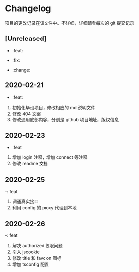 # Changelog

项目的更改记录在该文件中。不详细，详细请看每次的 git 提交记录

## [Unreleased]

- :feat:

- :fix:

- :change:

## 2020-02-21

- :feat:

1. 初始化毕设项目，修改相应的 md 说明文件
2. 修改 404 文案
3. 修改通用底部内容，分别是 github 项目地址，版权信息

## 2020-02-23

- :feat

1. 增加 login 注释，增加 connect 等注释
2. 修改 readme 文档

## 2020-02-25

-: feat

1. 调通真实接口
2. 利用 config 的 proxy 代理到本地

## 2020-02-26

-: feat

1. 解决 authorized 权限问题
2. 引入 jscookie
3. 修改 title 和 favcion 图标
4. 增加 tsconfig 配置
